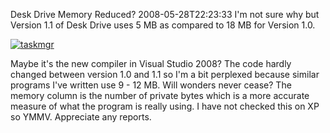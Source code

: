 Desk Drive Memory Reduced?
2008-05-28T22:23:33
I'm not sure why but Version 1.1 of Desk Drive uses 5 MB as compared to 18 MB for Version 1.0.

[![taskmgr](http://mike-ward.net/content/images/blog/DeskDriveMemoryReduced_10295/taskmgr_thumb.png)](http://mike-ward.net/content/images/blog/DeskDriveMemoryReduced_10295/taskmgr.png)

Maybe it's the new compiler in Visual Studio 2008? The code hardly changed between version 1.0 and 1.1 so I'm a bit perplexed because similar programs I've written use 9 - 12 MB. Will wonders never cease? The memory column is the number of private bytes which is a more accurate measure of what the program is really using. I have not checked this on XP so YMMV. Appreciate any reports.
